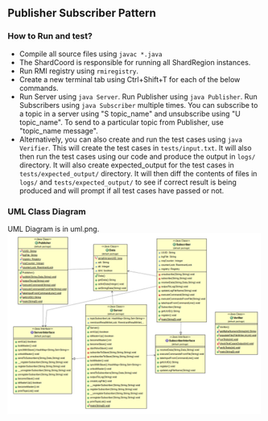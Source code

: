 ## Publisher Subscriber Pattern

### How to Run and test?
- Compile all source files using ```javac *.java```
- The ShardCoord is responsible for running all ShardRegion instances.
- Run RMI registry using ```rmiregistry```.
- Create a new terminal tab using Ctrl+Shift+T for each of the below commands.
- Run Server using ```java Server```. Run Publisher using ```java Publisher```. Run Subscribers using ```java Subscriber``` multiple times. You can subscribe to a topic in a server using "S topic_name" and unsubscribe using "U topic_name". To send to a particular topic from Publisher, use "topic_name message".
- Alternatively, you can also create and run the test cases using ```java Verifier```. This will create the test cases in ```tests/input.txt```. It will also then run the test cases using our code and produce the output in ```logs/``` directory. It will also create expected_output for the test cases in ```tests/expected_output/``` directory.  It will then diff the contents of files in ```logs/``` and ```tests/expected_output/``` to see if correct result is being produced and will prompt if all test cases have passed or not.

### UML Class Diagram
UML Diagram is in uml.png.
![UML Diagram](uml.png)
